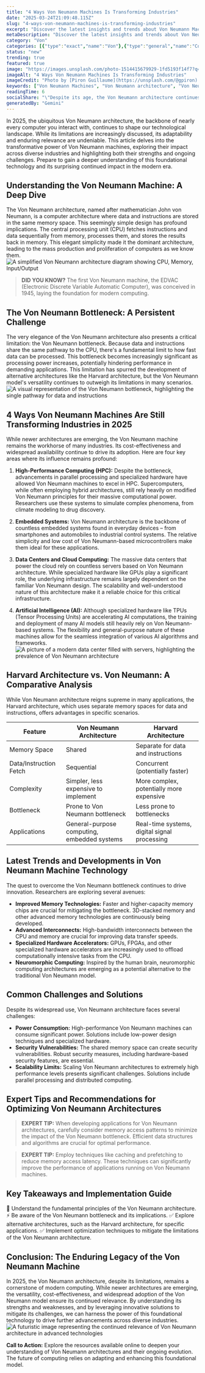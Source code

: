 ```yaml
---
title: "4 Ways Von Neumann Machines Is Transforming Industries"
date: "2025-03-24T21:09:48.115Z"
slug: "4-ways-von-neumann-machines-is-transforming-industries"
excerpt: "Discover the latest insights and trends about Von Neumann Machines. This comprehensive guide covers everything you need to know about Von Neumann Machines in 2025."
metaDescription: "Discover the latest insights and trends about Von Neumann Machines. This comprehensive guide covers everything you need to know about Von Neumann Machines ..."
category: "Von"
categories: [{"type":"exact","name":"Von"},{"type":"general","name":"Computer Science"},{"type":"medium","name":"Computer Architecture"},{"type":"specific","name":"Instruction Set Architecture"},{"type":"niche","name":"Microarchitecture"}]
status: "new"
trending: true
featured: true
image: "https://images.unsplash.com/photo-1514415679929-1fd5193f14f7?q=85&w=1200&fit=max&fm=webp&auto=compress"
imageAlt: "4 Ways Von Neumann Machines Is Transforming Industries"
imageCredit: "Photo by [Piron Guillaume](https://unsplash.com/@gpiron) on Unsplash"
keywords: ["Von Neumann Machines", "Von Neumann architecture", "Von Neumann machine explained", "Von Neumann bottleneck", "Harvard architecture vs Von Neumann", "buy Von Neumann computer", "Von Neumann machine limitations", "Von Neumann architecture diagram", "Von Neumann computer history", "best Von Neumann architecture examples"]
readingTime: 6
socialShare: "\"Despite its age, the Von Neumann architecture continues to power much of our world's technology. Its limitations are driving innovation, but its adaptability remains astounding.\""
generatedBy: "Gemini"
---
```




In 2025, the ubiquitous Von Neumann architecture, the backbone of nearly every computer you interact with, continues to shape our technological landscape.  While its limitations are increasingly discussed, its adaptability and enduring relevance are undeniable. This article delves into the transformative power of Von Neumann machines, exploring their impact across diverse industries and highlighting both their strengths and ongoing challenges.  Prepare to gain a deeper understanding of this foundational technology and its surprising continued impact in the modern era.

## Understanding the Von Neumann Machine: A Deep Dive

The Von Neumann architecture, named after mathematician John von Neumann, is a computer architecture where data and instructions are stored in the same memory space. This seemingly simple design has profound implications.  The central processing unit (CPU) fetches instructions and data sequentially from memory, processes them, and stores the results back in memory.  This elegant simplicity made it the dominant architecture, leading to the mass production and proliferation of computers as we know them. ![A simplified Von Neumann architecture diagram showing CPU, Memory, Input/Output](https://images.unsplash.com/photo-1514415679929-1fd5193f14f7?q=85&w=1200&fit=max&fm=webp&auto=compress)

> **DID YOU KNOW?**  The first Von Neumann machine, the EDVAC (Electronic Discrete Variable Automatic Computer), was conceived in 1945, laying the foundation for modern computing.

## The Von Neumann Bottleneck: A Persistent Challenge

The very elegance of the Von Neumann architecture also presents a critical limitation: the Von Neumann bottleneck. Because data and instructions share the same pathway to the CPU, there's a fundamental limit to how fast data can be processed. This bottleneck becomes increasingly significant as processing power increases, potentially hindering performance in demanding applications.  This limitation has spurred the development of alternative architectures like the Harvard architecture, but the Von Neumann model's versatility continues to outweigh its limitations in many scenarios.  ![A visual representation of the Von Neumann bottleneck, highlighting the single pathway for data and instructions](https://images.unsplash.com/photo-1548412576-d92cb3275e23?q=85&w=1200&fit=max&fm=webp&auto=compress)

## 4 Ways Von Neumann Machines Are Still Transforming Industries in 2025

While newer architectures are emerging, the Von Neumann machine remains the workhorse of many industries.  Its cost-effectiveness and widespread availability continue to drive its adoption. Here are four key areas where its influence remains profound:

1. **High-Performance Computing (HPC):** Despite the bottleneck, advancements in parallel processing and specialized hardware have allowed Von Neumann machines to excel in HPC.  Supercomputers, while often employing hybrid architectures, still rely heavily on modified Von Neumann principles for their massive computational power.  Researchers use these systems to simulate complex phenomena, from climate modeling to drug discovery.

2. **Embedded Systems:**  Von Neumann architecture is the backbone of countless embedded systems found in everyday devices – from smartphones and automobiles to industrial control systems.  The relative simplicity and low cost of Von Neumann-based microcontrollers make them ideal for these applications.

3. **Data Centers and Cloud Computing:** The massive data centers that power the cloud rely on countless servers based on Von Neumann architecture.  While specialized hardware like GPUs play a significant role, the underlying infrastructure remains largely dependent on the familiar Von Neumann design.  The scalability and well-understood nature of this architecture make it a reliable choice for this critical infrastructure.

4. **Artificial Intelligence (AI):** Although specialized hardware like TPUs (Tensor Processing Units) are accelerating AI computations, the training and deployment of many AI models still heavily rely on Von Neumann-based systems.  The flexibility and general-purpose nature of these machines allow for the seamless integration of various AI algorithms and frameworks.  ![A picture of a modern data center filled with servers, highlighting the prevalence of Von Neumann architecture](https://images.unsplash.com/photo-1627807452369-a2cd0b5ca56f?q=85&w=1200&fit=max&fm=webp&auto=compress)

##  Harvard Architecture vs. Von Neumann: A Comparative Analysis

While Von Neumann architecture reigns supreme in many applications, the Harvard architecture, which uses separate memory spaces for data and instructions, offers advantages in specific scenarios.

| Feature          | Von Neumann Architecture                     | Harvard Architecture                       |
|-----------------|---------------------------------------------|--------------------------------------------|
| Memory Space     | Shared                                      | Separate for data and instructions        |
| Data/Instruction Fetch | Sequential                                  | Concurrent (potentially faster)            |
| Complexity       | Simpler, less expensive to implement       | More complex, potentially more expensive   |
| Bottleneck      | Prone to Von Neumann bottleneck             | Less prone to bottlenecks                 |
| Applications     | General-purpose computing, embedded systems | Real-time systems, digital signal processing |

## Latest Trends and Developments in Von Neumann Machine Technology

The quest to overcome the Von Neumann bottleneck continues to drive innovation.  Researchers are exploring several avenues:

* **Improved Memory Technologies:**  Faster and higher-capacity memory chips are crucial for mitigating the bottleneck.  3D-stacked memory and other advanced memory technologies are continuously being developed.
* **Advanced Interconnects:**  High-bandwidth interconnects between the CPU and memory are crucial for improving data transfer speeds.
* **Specialized Hardware Accelerators:**  GPUs, FPGAs, and other specialized hardware accelerators are increasingly used to offload computationally intensive tasks from the CPU.
* **Neuromorphic Computing:**  Inspired by the human brain, neuromorphic computing architectures are emerging as a potential alternative to the traditional Von Neumann model.

## Common Challenges and Solutions

Despite its widespread use, Von Neumann architecture faces several challenges:

* **Power Consumption:**  High-performance Von Neumann machines can consume significant power.  Solutions include low-power design techniques and specialized hardware.
* **Security Vulnerabilities:**  The shared memory space can create security vulnerabilities.  Robust security measures, including hardware-based security features, are essential.
* **Scalability Limits:**  Scaling Von Neumann architectures to extremely high performance levels presents significant challenges.  Solutions include parallel processing and distributed computing.

## Expert Tips and Recommendations for Optimizing Von Neumann Architectures

> **EXPERT TIP:** When developing applications for Von Neumann architectures, carefully consider memory access patterns to minimize the impact of the Von Neumann bottleneck.  Efficient data structures and algorithms are crucial for optimal performance.

> **EXPERT TIP:** Employ techniques like caching and prefetching to reduce memory access latency.  These techniques can significantly improve the performance of applications running on Von Neumann machines.

## Key Takeaways and Implementation Guide

🔑 Understand the fundamental principles of the Von Neumann architecture.
⚡  Be aware of the Von Neumann bottleneck and its implications.
✅ Explore alternative architectures, such as the Harvard architecture, for specific applications.
✅ Implement optimization techniques to mitigate the limitations of the Von Neumann architecture.

## Conclusion: The Enduring Legacy of the Von Neumann Machine

In 2025, the Von Neumann architecture, despite its limitations, remains a cornerstone of modern computing.  While newer architectures are emerging, the versatility, cost-effectiveness, and widespread adoption of the Von Neumann model ensure its continued relevance.  By understanding its strengths and weaknesses, and by leveraging innovative solutions to mitigate its challenges, we can harness the power of this foundational technology to drive further advancements across diverse industries. ![A futuristic image representing the continued relevance of Von Neumann architecture in advanced technologies](https://images.unsplash.com/photo-1627807452367-1c632798a716?q=85&w=1200&fit=max&fm=webp&auto=compress)

**Call to Action:**  Explore the resources available online to deepen your understanding of Von Neumann architectures and their ongoing evolution.  The future of computing relies on adapting and enhancing this foundational model.

